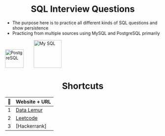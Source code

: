 # <h1 align="center">SQL Interview Questions</h1>

- The purpose here is to practice all different kinds of SQL questions and show persistence
- Practicing from multiple sources using MySQL and PostgreSQL primarily

<img src="https://cdn.jsdelivr.net/gh/devicons/devicon/icons/postgresql/postgresql-original.svg" height="60" alt="PostgreSQL"/> <img width="25"/>
<img src="https://user-images.githubusercontent.com/25181517/183896128-ec99105a-ec1a-4d85-b08b-1aa1620b2046.png" height="90" alt="My SQL"/> <img width="45"/>

## <h1 align="center">Shortcuts</h1>
| 🚀 | Website + URL           | 
| - |:-------------|
| 1 | [Data Lemur](https://github.com/nmowens95/SQL-Practice/tree/main/Data_Lemur) | 
| 2 | [Leetcode](https://github.com/nmowens95/SQL-Practice/tree/main/Leetcode-SQL_50)| 
| 3 | [Hackerrank]  |
